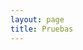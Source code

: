 ```yaml
---
layout: page
title: Pruebas
---
```


<script setup>
  import HeaderPage from "../components/HeaderPage.vue"
  import HeaderSection from "../components/HeaderSection.vue"
  import YouTube from "../components/YouTube.vue"
</script>

<HeaderPage title="YouTube"/>
<HeaderSection title="Videos"/>
<YouTube type="videos"/>
<HeaderSection title="Lives"/>
<YouTube type="lives"/>
<HeaderSection title="Shorts"/>
<YouTube type="shorts"/>
